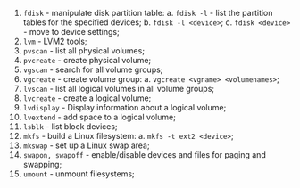 
1. ```fdisk``` - manipulate disk partition table:
  a. ```fdisk -l``` - list the partition tables for the specified devices;
  b. ```fdisk -l <device>```;
  c. ```fdisk <device>``` - move to device settings;
2. ```lvm``` - LVM2 tools;
3. ```pvscan``` - list all physical volumes;
4. ```pvcreate``` - create physical volume;
5. ```vgscan``` - search for all volume groups;
6. ```vgcreate``` - create volume group:
  a. ```vgcreate <vgname> <volumenames>```;
7. ```lvscan``` - list all logical volumes in all volume groups;
8. ```lvcreate``` - create a logical volume;
9. ```lvdisplay``` - Display information about a logical volume;
10. ```lvextend``` - add space to a logical volume;
11. ```lsblk``` - list block devices;
12. ```mkfs``` - build a Linux filesystem:
  a. ```mkfs -t ext2 <device>```;
13. ```mkswap``` - set up a Linux swap area;
14. ```swapon, swapoff``` - enable/disable devices and files for paging and swapping;
15. ```umount``` - unmount filesystems;